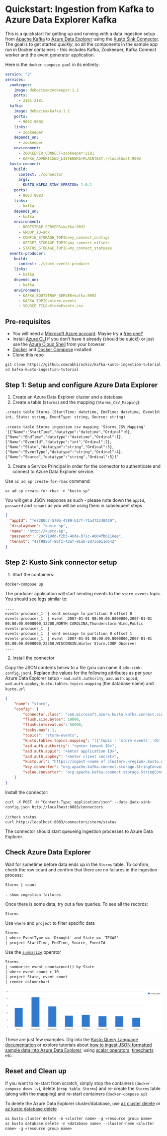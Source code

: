 # Quickstart: Ingestion from Kafka to Azure Data Explorer Kafka

This is a quickstart for getting up and running with a data ingestion setup from [Apache Kafka](https://kafka.apache.org/) to [Azure Data Explorer](https://docs.microsoft.com/en-us/azure/data-explorer/data-explorer-overview) using the [Kusto Sink Connector](https://github.com/Azure/kafka-sink-azure-kusto). The goal is to get started *quickly*, so all the components in the sample app run in Docker containers - this includes Kafka, Zookeeper, Kafka Connect worker and the event generator application.

Here is the `docker-compose.yaml` in its entirety:

```yaml
version: "2"
services:
  zookeeper:
    image: debezium/zookeeper:1.2
    ports:
      - 2181:2181
  kafka:
    image: debezium/kafka:1.2
    ports:
      - 9092:9092
    links:
      - zookeeper
    depends_on:
      - zookeeper
    environment:
      - ZOOKEEPER_CONNECT=zookeeper:2181
      - KAFKA_ADVERTISED_LISTENERS=PLAINTEXT://localhost:9092
  kusto-connect:
    build:
      context: ./connector
      args:
        KUSTO_KAFKA_SINK_VERSION: 1.0.1
    ports:
      - 8083:8083
    links:
      - kafka
    depends_on:
      - kafka
    environment:
      - BOOTSTRAP_SERVERS=kafka:9092
      - GROUP_ID=adx
      - CONFIG_STORAGE_TOPIC=my_connect_configs
      - OFFSET_STORAGE_TOPIC=my_connect_offsets
      - STATUS_STORAGE_TOPIC=my_connect_statuses
  events-producer:
    build:
      context: ./storm-events-producer
    links:
      - kafka
    depends_on:
      - kafka
    environment:
      - KAFKA_BOOTSTRAP_SERVER=kafka:9092
      - KAFKA_TOPIC=storm-events
      - SOURCE_FILE=StormEvents.csv
```

## Pre-requisites

- You will need a [Microsoft Azure account](https://docs.microsoft.com/azure/). Maybe try a [free one?](https://azure.microsoft.com/free/)
- Install [Azure CLI](https://docs.microsoft.com/cli/azure/install-azure-cli?view=azure-cli-latest) if you don't have it already (should be quick!) or just use the [Azure Cloud Shell](https://azure.microsoft.com/features/cloud-shell/) from your browser.
- [Docker](https://docs.docker.com/get-docker/) and [Docker Compose](https://docs.docker.com/compose/install) installed
- Clone this repo

```shell
git clone https://github.com/abhirockzz/kafka-kusto-ingestion-tutorial
cd kafka-kusto-ingestion-tutorial
```

## Step 1: Setup and configure Azure Data Explorer

1. Create an Azure Data Explorer cluster and a database
2. Create a table (`Storms`) and the mapping (`Storms_CSV_Mapping`):

```kusto
.create table Storms (StartTime: datetime, EndTime: datetime, EventId: int, State: string, EventType: string, Source: string)

.create table Storms ingestion csv mapping 'Storms_CSV_Mapping' '[{"Name":"StartTime","datatype":"datetime","Ordinal":0}, {"Name":"EndTime","datatype":"datetime","Ordinal":1},{"Name":"EventId","datatype":"int","Ordinal":2},{"Name":"State","datatype":"string","Ordinal":3},{"Name":"EventType","datatype":"string","Ordinal":4},{"Name":"Source","datatype":"string","Ordinal":5}]'
```

3. Create a Service Principal in order for the connector to authenticate and connect to Azure Data Explorer service.

Use `az ad sp create-for-rbac` command:

```
az ad sp create-for-rbac -n "kusto-sp"
```

You will get a JSON response as such - please note down the `appId`, `password` and `tenant` as you will be using them in subsequent steps

```json
{
  "appId": "fe7280c7-5705-4789-b17f-71a472340429",
  "displayName": "kusto-sp",
  "name": "http://kusto-sp",
  "password": "29c719dd-f2b3-46de-b71c-4004fb6116ee",
  "tenant": "42f988bf-86f1-42af-91ab-2d7cd011db42"
}
```

## Step 2: Kusto Sink connector setup

1. Start the containers:

```shell
docker-compose up
```

The producer application will start sending events to the `storm-events` topic. You should see logs similar to:

```shell
....
events-producer_1  | sent message to partition 0 offset 0
events-producer_1  | event  2007-01-01 00:00:00.0000000,2007-01-01 00:00:00.0000000,13208,NORTH CAROLINA,Thunderstorm Wind,Public
events-producer_1  | 
events-producer_1  | sent message to partition 0 offset 1
events-producer_1  | event  2007-01-01 00:00:00.0000000,2007-01-01 05:00:00.0000000,23358,WISCONSIN,Winter Storm,COOP Observer
....
```

2. Install the connector

Copy the JSON contents below to a file (you can name it `adx-sink-config.json`). Replace the values for the following attributes as per your Azure Data Explorer setup - `aad.auth.authority`, `aad.auth.appid`, `aad.auth.appkey`, `kusto.tables.topics.mapping` (the database name) and `kusto.url`

```json
{
    "name": "storm",
    "config": {
        "connector.class": "com.microsoft.azure.kusto.kafka.connect.sink.KustoSinkConnector",
        "flush.size.bytes": 10000,
        "flush.interval.ms": 50000,
        "tasks.max": 1,
        "topics": "storm-events",
        "kusto.tables.topics.mapping": "[{'topic': 'storm-events','db': '<enter database name>', 'table': 'Storms','format': 'csv', 'mapping':'Storms_CSV_Mapping'}]",
        "aad.auth.authority": "<enter tenant ID>",
        "aad.auth.appid": "<enter application ID>",
        "aad.auth.appkey": "<enter client secret>",
        "kusto.url": "https://ingest-<name of cluster>.<region>.kusto.windows.net",
        "key.converter": "org.apache.kafka.connect.storage.StringConverter",
        "value.converter": "org.apache.kafka.connect.storage.StringConverter"
    }
}
```

Install the connector:

```shell
curl -X POST -H "Content-Type: application/json" --data @adx-sink-config.json http://localhost:8083/connectors

//check status
curl http://localhost:8083/connectors/storm/status
```

The connector should start queueing ingestion processes to Azure Data Explorer.

## Check Azure Data Explorer

Wait for sometime before data ends up in the `Storms` table. To confirm, check the row count and confirm that there are no failures in the ingestion process:

```kusto
Storms | count

. show ingestion failures
```

Once there is some data, try out a few queries. To see all the records:

```kusto
Storms
```

Use `where` and `project` to filter specific data

```kusto
Storms
| where EventType == 'Drought' and State == 'TEXAS'
| project StartTime, EndTime, Source, EventId
```

Use the [`summarize`](https://docs.microsoft.com/azure/data-explorer/write-queries#summarize) operator

```kusto
Storms
| summarize event_count=count() by State
| where event_count > 10
| project State, event_count
| render columnchart
```

![](adx-query.png)

These are just few examples. Dig into the [Kusto Query Language documentation](https://docs.microsoft.com/azure/data-explorer/kusto/query/) or explore tutorials about [how to ingest JSON formatted sample data into Azure Data Explorer](https://docs.microsoft.com/azure/data-explorer/ingest-json-formats?tabs=kusto-query-language), using [scalar operators](https://docs.microsoft.com/azure/data-explorer/write-queries#scalar-operators), [timecharts](https://docs.microsoft.com/azure/data-explorer/kusto/query/tutorial?pivots=azuredataexplorer#timecharts) etc.


## Reset and Clean up

If you want to re-start from scratch, simply stop the containers (`docker-compose down -v`), delete (`drop table Storms`) and re-create the `Storms` table (along with the mapping) and re-start containers (`docker-compose up`)

To delete the Azure Data Explorer cluster/database, use [az cluster delete](https://docs.microsoft.com/cli/azure/kusto/cluster?view=azure-cli-latest#az-kusto-cluster-delete) or [az kusto database delete](https://docs.microsoft.com/cli/azure/kusto/database?view=azure-cli-latest#az-kusto-database-delete)

```azurecli
az kusto cluster delete -n <cluster name> -g <resource group name>
az kusto database delete -n <database name> --cluster-name <cluster name> -g <resource group name>
```